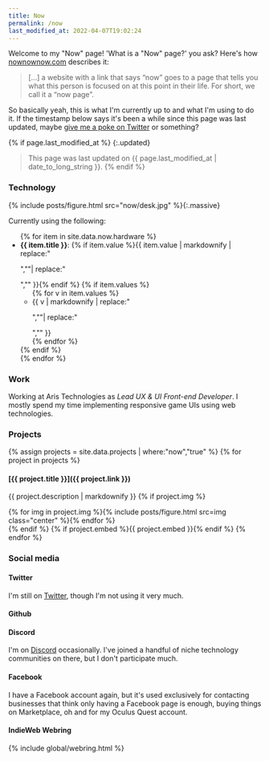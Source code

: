 ```yaml
---
title: Now
permalink: /now
last_modified_at: 2022-04-07T19:02:24
---
```


Welcome to my "Now" page! 'What is a "Now" page?' you ask? Here's how [nownownow.com](https://nownownow.com) describes it:

> [&hellip;] a website with a link that says “now” goes to a page that tells you what this person is focused on at this point in their life. For short, we call it a “now page”.

So basically yeah, this is what I'm currently up to and what I'm using to do it. If the timestamp below says it's been a while since this page was last updated, maybe [give me a poke on Twitter](https://twitter.com/intent/tweet?text=@omgmog+Hey%20Max!) or something?

{% if page.last_modified_at %}
{:.updated}
> This page was last updated on {{ page.last_modified_at | date_to_long_string }}.
{% endif %}

<h3 class="wide-h3">Technology</h3>

{% include posts/figure.html src="now/desk.jpg" %}{:.massive}

Currently using the following:

<ul>
{% for item in site.data.now.hardware %}
  <li><b>{{ item.title }}</b>: {% if item.value %}{{ item.value | markdownify | replace:"<p>",""| replace:"</p>","" }}{% endif %}
  {% if item.values %}
  <ul>
  {% for v in item.values %}
  <li>{{ v | markdownify | replace:"<p>",""| replace:"</p>","" }}</li>
  {% endfor %}
  </ul>
  {% endif %}
  </li>
{% endfor %}
</ul>

<h3 class="wide-h3">Work</h3>

Working at Aris Technologies as _Lead UX & UI Front-end Developer_. I mostly spend my time implementing responsive game UIs using web technologies.

<h3 class="wide-h3">Projects</h3>

{% assign projects = site.data.projects | where:"now","true" %}
{% for project in projects %}
#### [{{ project.title }}]({{ project.link }})
{{ project.description | markdownify }}
{% if project.img %}<div class="img-grid count-{{project.img | size }}">{% for img in project.img %}{% include posts/figure.html src=img class="center" %}{% endfor %}</div>{% endif %}
{% if project.embed %}{{ project.embed }}{% endif %}
{% endfor %}

<h3 class="wide-h3">Social media</h3>

#### Twitter 
I'm still on [Twitter](https://twitter.com/omgmog), though I'm not using it very much.

#### Github
<div class="github-card" data-user="omgmog" data-width="400" data-height="150" data-theme="default"></div>

#### Discord
I'm on [Discord](https://discordapp.com/users/omgmog#6206) occasionally. I've joined a handful of niche technology communities on there, but I don't participate much.

#### Facebook
I have a Facebook account again, but it's used exclusively for contacting businesses that think only having a Facebook page is enough, buying things on Marketplace, oh and for my Oculus Quest account.

#### IndieWeb Webring
{% include global/webring.html %}